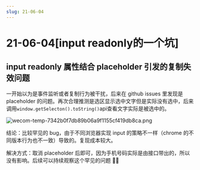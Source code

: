 ```yaml
---
slug: 21-06-04
---
```


# 21-06-04[input readonly的一个坑]

## input readonly 属性结合 placeholder 引发的复制失效问题

一开始以为是事件监听或者复制行为被干扰，后来在 github issues 里发现是 placeholder 的问题。再次合理推测是选区显示选中文字但是实际没有选中，后来调用`window.getSelecton().toString()`api查看文字实际是被选中的。


![wecom-temp-7342b0f7db89b06a9f1155cf419db8ca.png](https://i.loli.net/2021/06/04/2jtoSfr5El39OFh.png)

结论：比较罕见的 bug，由于不同浏览器实现 input 的策略不一样（chrome 的不同版本行为也不一致）导致的。复现成本较大。

解决方式：取消 placeholder 后即可，因为手机号码实际是由接口带出的，所以没有影响。后续可以持续观察这个罕见的问题 

